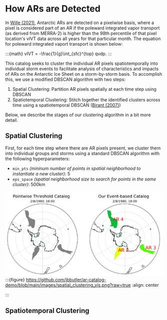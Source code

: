 # How ARs are Detected

In [Wille (2021)](https://agupubs.onlinelibrary.wiley.com/doi/full/10.1029/2020JD033788), Antarctic ARs are detected on a pixelwise basis, where a pixel is considered part of an AR if the poleward integrated vapor transport (as derived from MERRA-2) is higher than the 98th percentile of that pixel location's vIVT data across all years for that particular month. The equation for poleward integrated vaport transport is shown below:

:::{math}
vIVT = -\frac{1}{g}\int_{sfc}^{top} qvdp.
:::

This catalog seeks to cluster the individual AR pixels spatiotemporally into individual storm events to facilitate analysis of characteristics and impacts of ARs on the Antarctic Ice Sheet on a storm-by-storm basis. To accomplish this, we use a modified DBSCAN algorithm with two steps:

1. Spatial Clustering: Partition AR pixels spatially at each time step using DBSCAN
2. Spatiotemporal Clustering: Stitch together the identified clusters across time using a spatiotemporal DBSCAN ([Birant (2007)](https://www.sciencedirect.com/science/article/pii/S0169023X06000218))

Below, we describe the stages of our clustering algorithm in a bit more detail.

## Spatial Clustering

First, for each time step where there are AR pixels present, we cluster them into individual groups and storms using a standard DBSCAN algorithm with the following hyperparameters:
+ `min_pts` *(mininum number of points in spatial neighborhood to instantiate a new cluster)*: 5
+ `eps_space` *(spatial neighborhood size to search for points in the same cluster)*: 500km

![](./images/spatial_clustering_vis.png)
:::{figure} https://github.com/jbbutler/ar-catalog-demo/blob/main/images/spatial_clustering_vis.png?raw=true
:align: center

:::

## Spatiotemporal Clustering
